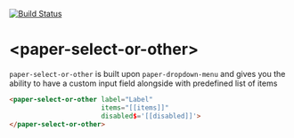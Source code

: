 [![Build Status](https://travis-ci.org/Meravici/paper-select-or-other.svg?branch=master)](https://travis-ci.org/Meravici/paper-select-or-other)
# \<paper-select-or-other\>



`paper-select-or-other` is built upon `paper-dropdown-menu` and gives you the ability to have a custom input field alongside with predefined list of items

```html
<paper-select-or-other label="Label"
                       items="[[items]]"
                       disabled$='[[disabled]]'>
</paper-select-or-other>
```
